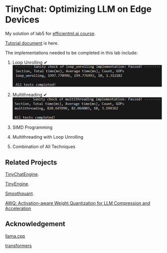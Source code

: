 # TinyChat: Optimizing LLM on Edge Devices

My solution of lab5 for [efficientml.ai course](https://efficientml.ai/).

[Tutorial document](https://docs.google.com/document/d/13IaTfPKjp0KiSBEhPdX9IxgXMIAZfiFjor37OWQJhMM/edit?usp=sharing) is here.

The implementations needed to be completed in this lab include:
1. Loop Unrolling ✔
![loop_unrolling](figs/loop_unrolling.png)

2. Multithreading ✔
![multithreading](figs/multithreading.png)

3. SIMD Programming
4. Multithreading with Loop Unrolling
5. Combination of All Techniques

## Related Projects

[TinyChatEngine](https://github.com/mit-han-lab/TinyChatEngine).

[TinyEngine](https://github.com/mit-han-lab/tinyengine).

[Smoothquant](https://github.com/mit-han-lab/smoothquant).

[AWQ: Activation-aware Weight Quantization for LLM Compression and Acceleration](https://github.com/mit-han-lab/llm-awq)

## Acknowledgement

[llama.cpp](https://github.com/ggerganov/llama.cpp)

[transformers](https://github.com/huggingface/transformers)
